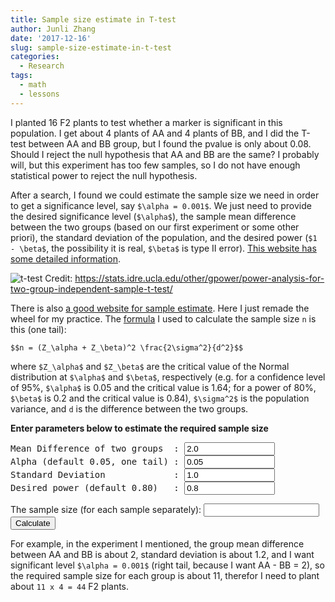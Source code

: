 ```yaml
---
title: Sample size estimate in T-test
author: Junli Zhang
date: '2017-12-16'
slug: sample-size-estimate-in-t-test
categories:
  - Research
tags:
  - math
  - lessons
---
```


I planted 16 F2 plants to test whether a marker is significant in this population. I get about 4 plants of AA and 4 plants of BB, and I did the T-test between AA and BB group, but I found the pvalue is only about 0.08. Should I reject the null hypothesis that AA and BB are the same? I probably will, but this experiment has too few samples, so I do not have enough statistical power to reject the null hypothesis.

After a search, I found we could estimate the sample size we need in order to get a significance level, say `$\alpha = 0.001$`. We just need to provide the desired significance level (`$\alpha$`), the sample mean difference between the two groups (based on our first experiment or some other priori), the standard deviation of the population, and the desired power (`$1 - \beta$`, the possibility it is real, `$\beta$` is type II error). [This website has some detailed information](https://stats.idre.ucla.edu/other/gpower/power-analysis-for-two-group-independent-sample-t-test/).

![t-test](/images/20171217_ttest.jpg)
Credit: https://stats.idre.ucla.edu/other/gpower/power-analysis-for-two-group-independent-sample-t-test/

There is also [a good website for sample estimate](https://www.stat.ubc.ca/~rollin/stats/ssize/n2.html). Here I just remade the wheel for my practice. The [formula](https://select-statistics.co.uk/calculators/sample-size-calculator-two-means/) I used to calculate the sample size `n` is this (one tail):

`$$n = (Z_\alpha + Z_\beta)^2 \frac{2\sigma^2}{d^2}$$`

where `$Z_\alpha$` and `$Z_\beta$` are the critical value of the Normal distribution at `$\alpha$` and `$\beta$`, respectively (e.g. for a confidence level of 95%, `$\alpha$` is 0.05 and the critical value is 1.64; for a power of 80%, `$\beta$` is 0.2 and the critical value is 0.84), `$\sigma^2$` is the population variance, and `d` is the difference between the two groups.


<script src="/libs/pvalue_to_sample_size_ttest.js"></script>
<div id="sample_size">

**Enter parameters below to estimate the required sample size**

<FORM>
<pre>
Mean Difference of two groups  : <INPUT TYPE="text" NAME="MD" Value="2.0" SIZE=15>
Alpha (default 0.05, one tail) : <INPUT TYPE="text" NAME="alpha" Value="0.05" SIZE=15>
Standard Deviation             : <INPUT TYPE="text" NAME="stdev" Value="1.0" SIZE=15>
Desired power (default 0.80)   : <INPUT TYPE="text" NAME="power" Value="0.8" SIZE=15>
</pre>
The sample size (for each sample separately): <INPUT TYPE="text" NAME="result" SIZE=20> <INPUT TYPE="button" VALUE="Calculate" ONCLICK="compute(this.form)">
</FORM>
</div>

For example, in the experiment I mentioned, the group mean difference between AA and BB is about 2, standard deviation is about 1.2, and I want significant level `$\alpha = 0.001$` (right tail, because I want AA - BB = 2), so the required sample size for each group is about 11, therefor I need to plant about `11 x 4 = 44` F2 plants.
